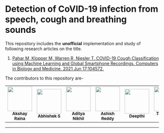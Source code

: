 # Detection of CoVID-19 infection from speech, cough and breathing sounds

This repository includes the **unofficial** implementation and study of following research articles on the title.
1. [Pahar M, Klopper M, Warren R, Niesler T. COVID-19 Cough Classification using Machine Learning and Global Smartphone Recordings. Computers in Biology and Medicine. 2021 Jun 17:104572.](https://www.sciencedirect.com/science/article/pii/S0010482521003668)

The contributors to this repository are-

<table>
  <tr>
<td align="center"><a href="https://github.com/raina-akshay"><img src="https://avatars.githubusercontent.com/u/65475383?v=4" width="80px;" alt=""/><br /><sub><b>Akshay Raina </b></sub></a></td>
<td align="center"><a href="https://github.com/abhisheks008"><img src="https://avatars.githubusercontent.com/u/68724349?v=4" width="80px;" alt=""/><br /><sub><b>Abhishek S </b></sub></a></td>
<td align="center"><a href="https://github.com/AdityaNikhil"><img src="https://avatars.githubusercontent.com/u/30192967?v=4" width="80px;" alt=""/><br /><sub><b>Aditya Nikhil </b></sub></a></td>
<td align="center"><a href="https://github.com/ashish-reddy-20-08"><img src="https://avatars.githubusercontent.com/u/63282184?v=4" width="80px;" alt=""/><br /><sub><b>Ashish Reddy </b></sub></a></td>
<td align="center"><a href="https://github.com/deepthi1107"><img src="https://avatars.githubusercontent.com/u/79050917?v=4" width="80px;" alt=""/><br /><sub><b>Deepthi </b></sub></a></td>    
<td align="center"><a href="https://github.com/tavneetgill"><img src="https://avatars.githubusercontent.com/u/71913873?v=4" width="80px;" alt=""/><br /><sub><b>Tavneet K Gill </b></sub></a></td>           
<td align="center"><a href="https://github.com/divya-chhoriya"><img src="https://avatars.githubusercontent.com/u/89564985?v=4" width="80px;" alt=""/><br /><sub><b>Divya C </b></sub></a></td> 
<td align="center"><a href="https://github.com/sannamir"><img src="https://avatars.githubusercontent.com/u/68156284?v=4" width="80px;" alt=""/><br /><sub><b>Sanna S </b></sub></a></td>                    
<td align="center"><a href="https://github.com/mimansa-sardhalia"><img src="https://avatars.githubusercontent.com/u/87580689?v=4" width="80px;" alt=""/><br /><sub><b>Mimansa S </b></sub></a></td> 
</tr>
   </table>
</div>

*******************************************************************
